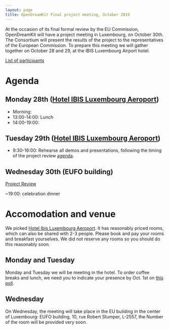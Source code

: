 ```yaml
---
layout: page
title: OpenDreamKit Final project meeting, October 2019
---
```


At the occasion of its final formal review by the EU Commission,
OpenDreamKit will have a project meeting in Luxembourg, on October 30th.
The Consortium will present the results of the project to the representatives 
of the European Commission. To prepare this meeting we will gather together
on October 28 and 29,  at the IBIS Luxembourg Airport hotel. 

[List of participants](https://framadate.org/cNHDLjiAdA7xPWxv)

# Agenda

## Monday 28th ([Hotel IBIS Luxembourg Aeroport](https://www.accorhotels.com/gb/hotel-0974-ibis-luxembourg-aeroport/index.shtml))

- Morning: 
- 13:00-14:00: Lunch
- 14:00-19:00:
  

## Tuesday 29th ([Hotel IBIS Luxembourg Aeroport](https://www.accorhotels.com/gb/hotel-0974-ibis-luxembourg-aeroport/index.shtml))


- 9:30-16:00: Rehearse all demos and presentations, following the timing of the
  project review [agenda](ProjectReview#agenda). 

## Wednesday 30th (EUFO building)

[Project Review](ProjectReview) 

~19:00: celebration dinner

# Accomodation and venue

We picked [Hotel Ibis Luxembourg Aeroport](https://www.accorhotels.com/gb/hotel-0974-ibis-luxembourg-aeroport/index.shtml).
It has reasonably priced rooms, which can also be shared with 2-3
people. Please book and pay your rooms and breakfast yourselves. We
did not reserve any rooms so you should do this reasonably soon.

## Monday and Tuesday

Monday and Tuesday we will be meeting in the hotel. To order coffee
breaks and lunch, we need you to indicate your presence by Oct. 1st on
[this poll](https://framadate.org/cNHDLjiAdA7xPWxv).

## Wednesday

On Wednesday, the meeting will take place in the EU
building in the center of Luxembourg: EUFO building, 10, rue Robert
Stumper, L-2557, the Number of the room will be provided very soon.

